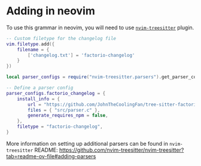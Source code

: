 # Adding in neovim

To use this grammar in neovim, you will need to use [`nvim-treesitter`](https://github.com/nvim-treesitter/nvim-treesitter) plugin.

```lua
-- Custom filetype for the changelog file
vim.filetype.add({
    filename = {
        ['changelog.txt'] = 'factorio-changelog'
    }
})

local parser_configs = require("nvim-treesitter.parsers").get_parser_configs()

-- Define a parser config
parser_configs.factorio_changelog = {
    install_info = {
        url = "https://github.com/JohnTheCoolingFan/tree-sitter-factorio-changelog.git",
        files = { "src/parser.c" },
        generate_requires_npm = false,
    },
    filetype = "factorio-changelog",
}
```

More information on setting up additional parsers can be found in `nvim-treesitter` README: https://github.com/nvim-treesitter/nvim-treesitter?tab=readme-ov-file#adding-parsers
